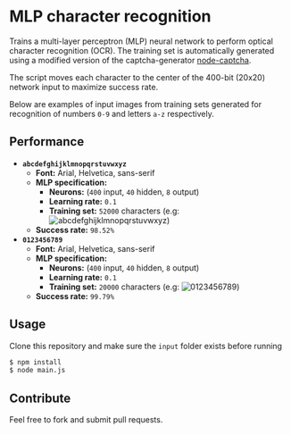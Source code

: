 # MLP character recognition

Trains a multi-layer perceptron (MLP) neural network to perform optical character recognition (OCR). The training set is automatically generated using a modified version of the captcha-generator [node-captcha](http://npmjs.com/package/node-captcha).

The script moves each character to the center of the 400-bit (20x20) network input to maximize success rate.

Below are examples of input images from training sets generated for recognition of numbers ```0-9``` and letters ```a-z``` respectively.

## Performance

* **```abcdefghijklmnopqrstuvwxyz```**
    * **Font:** Arial, Helvetica, sans-serif
    * **MLP specification:**
      * **Neurons:** (```400``` input, ```40``` hidden, ```8``` output)
      * **Learning rate:** ```0.1```
      * **Training set:** ```52000``` characters (e.g: ![abcdefghijklmnopqrstuvwxyz](https://raw.github.com/mateogianolio/mlp-character-recognition/master/examples/abcdefghijklmnopqrstuvwxyz.png))
    * **Success rate:** ```98.52%```
* **```0123456789```**
    * **Font:** Arial, Helvetica, sans-serif
    * **MLP specification:**
      * **Neurons:** (```400``` input, ```40``` hidden, ```8``` output)
      * **Learning rate:** ```0.1```
      * **Training set:** ```20000``` characters (e.g: ![0123456789](https://raw.github.com/mateogianolio/mlp-character-recognition/master/examples/0123456789.png))
    * **Success rate:** ```99.79%```

## Usage

Clone this repository and make sure the ```input``` folder exists before running

```bash
$ npm install
$ node main.js
```

## Contribute

Feel free to fork and submit pull requests.